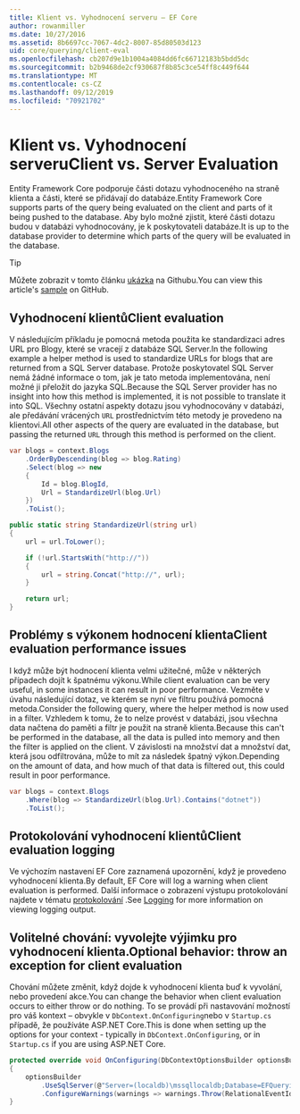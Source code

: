 ```yaml
---
title: Klient vs. Vyhodnocení serveru – EF Core
author: rowanmiller
ms.date: 10/27/2016
ms.assetid: 8b6697cc-7067-4dc2-8007-85d80503d123
uid: core/querying/client-eval
ms.openlocfilehash: cb207d9e1b1004a4084dd6fc66712183b5bdd5dc
ms.sourcegitcommit: b2b9468de2cf930687f8b85c3ce54ff8c449f644
ms.translationtype: MT
ms.contentlocale: cs-CZ
ms.lasthandoff: 09/12/2019
ms.locfileid: "70921702"
---
```

# <a name="client-vs-server-evaluation"></a><span data-ttu-id="0cdd6-102">Klient vs. Vyhodnocení serveru</span><span class="sxs-lookup"><span data-stu-id="0cdd6-102">Client vs. Server Evaluation</span></span>

<span data-ttu-id="0cdd6-103">Entity Framework Core podporuje části dotazu vyhodnoceného na straně klienta a části, které se přidávají do databáze.</span><span class="sxs-lookup"><span data-stu-id="0cdd6-103">Entity Framework Core supports parts of the query being evaluated on the client and parts of it being pushed to the database.</span></span> <span data-ttu-id="0cdd6-104">Aby bylo možné zjistit, které části dotazu budou v databázi vyhodnocovány, je k poskytovateli databáze.</span><span class="sxs-lookup"><span data-stu-id="0cdd6-104">It is up to the database provider to determine which parts of the query will be evaluated in the database.</span></span>

> [!TIP]  
> <span data-ttu-id="0cdd6-105">Můžete zobrazit v tomto článku [ukázka](https://github.com/aspnet/EntityFramework.Docs/tree/master/samples/core/Querying) na Githubu.</span><span class="sxs-lookup"><span data-stu-id="0cdd6-105">You can view this article's [sample](https://github.com/aspnet/EntityFramework.Docs/tree/master/samples/core/Querying) on GitHub.</span></span>

## <a name="client-evaluation"></a><span data-ttu-id="0cdd6-106">Vyhodnocení klientů</span><span class="sxs-lookup"><span data-stu-id="0cdd6-106">Client evaluation</span></span>

<span data-ttu-id="0cdd6-107">V následujícím příkladu je pomocná metoda použita ke standardizaci adres URL pro Blogy, které se vracejí z databáze SQL Server.</span><span class="sxs-lookup"><span data-stu-id="0cdd6-107">In the following example a helper method is used to standardize URLs for blogs that are returned from a SQL Server database.</span></span> <span data-ttu-id="0cdd6-108">Protože poskytovatel SQL Server nemá žádné informace o tom, jak je tato metoda implementována, není možné ji přeložit do jazyka SQL.</span><span class="sxs-lookup"><span data-stu-id="0cdd6-108">Because the SQL Server provider has no insight into how this method is implemented, it is not possible to translate it into SQL.</span></span> <span data-ttu-id="0cdd6-109">Všechny ostatní aspekty dotazu jsou vyhodnocovány v databázi, ale předávání vrácených `URL` prostřednictvím této metody je provedeno na klientovi.</span><span class="sxs-lookup"><span data-stu-id="0cdd6-109">All other aspects of the query are evaluated in the database, but passing the returned `URL` through this method is performed on the client.</span></span>

<!-- [!code-csharp[Main](samples/core/Querying/ClientEval/Sample.cs?highlight=6)] -->
``` csharp
var blogs = context.Blogs
    .OrderByDescending(blog => blog.Rating)
    .Select(blog => new
    {
        Id = blog.BlogId,
        Url = StandardizeUrl(blog.Url)
    })
    .ToList();
```

<!-- [!code-csharp[Main](samples/core/Querying/ClientEval/Sample.cs)] -->
``` csharp
public static string StandardizeUrl(string url)
{
    url = url.ToLower();

    if (!url.StartsWith("http://"))
    {
        url = string.Concat("http://", url);
    }

    return url;
}
```

## <a name="client-evaluation-performance-issues"></a><span data-ttu-id="0cdd6-110">Problémy s výkonem hodnocení klienta</span><span class="sxs-lookup"><span data-stu-id="0cdd6-110">Client evaluation performance issues</span></span>

<span data-ttu-id="0cdd6-111">I když může být hodnocení klienta velmi užitečné, může v některých případech dojít k špatnému výkonu.</span><span class="sxs-lookup"><span data-stu-id="0cdd6-111">While client evaluation can be very useful, in some instances it can result in poor performance.</span></span> <span data-ttu-id="0cdd6-112">Vezměte v úvahu následující dotaz, ve kterém se nyní ve filtru používá pomocná metoda.</span><span class="sxs-lookup"><span data-stu-id="0cdd6-112">Consider the following query, where the helper method is now used in a filter.</span></span> <span data-ttu-id="0cdd6-113">Vzhledem k tomu, že to nelze provést v databázi, jsou všechna data načtena do paměti a filtr je použit na straně klienta.</span><span class="sxs-lookup"><span data-stu-id="0cdd6-113">Because this can't be performed in the database, all the data is pulled into memory and then the filter is applied on the client.</span></span> <span data-ttu-id="0cdd6-114">V závislosti na množství dat a množství dat, která jsou odfiltrována, může to mít za následek špatný výkon.</span><span class="sxs-lookup"><span data-stu-id="0cdd6-114">Depending on the amount of data, and how much of that data is filtered out, this could result in poor performance.</span></span>

<!-- [!code-csharp[Main](samples/core/Querying/ClientEval/Sample.cs)] -->
``` csharp
var blogs = context.Blogs
    .Where(blog => StandardizeUrl(blog.Url).Contains("dotnet"))
    .ToList();
```

## <a name="client-evaluation-logging"></a><span data-ttu-id="0cdd6-115">Protokolování vyhodnocení klientů</span><span class="sxs-lookup"><span data-stu-id="0cdd6-115">Client evaluation logging</span></span>

<span data-ttu-id="0cdd6-116">Ve výchozím nastavení EF Core zaznamená upozornění, když je provedeno vyhodnocení klienta.</span><span class="sxs-lookup"><span data-stu-id="0cdd6-116">By default, EF Core will log a warning when client evaluation is performed.</span></span> <span data-ttu-id="0cdd6-117">Další informace o zobrazení výstupu protokolování najdete v tématu [protokolování](../miscellaneous/logging.md) .</span><span class="sxs-lookup"><span data-stu-id="0cdd6-117">See [Logging](../miscellaneous/logging.md) for more information on viewing logging output.</span></span> 

## <a name="optional-behavior-throw-an-exception-for-client-evaluation"></a><span data-ttu-id="0cdd6-118">Volitelné chování: vyvolejte výjimku pro vyhodnocení klienta.</span><span class="sxs-lookup"><span data-stu-id="0cdd6-118">Optional behavior: throw an exception for client evaluation</span></span>

<span data-ttu-id="0cdd6-119">Chování můžete změnit, když dojde k vyhodnocení klienta buď k vyvolání, nebo provedení akce.</span><span class="sxs-lookup"><span data-stu-id="0cdd6-119">You can change the behavior when client evaluation occurs to either throw or do nothing.</span></span> <span data-ttu-id="0cdd6-120">To se provádí při nastavování možností pro váš kontext – obvykle v `DbContext.OnConfiguring`nebo v `Startup.cs` případě, že používáte ASP.NET Core.</span><span class="sxs-lookup"><span data-stu-id="0cdd6-120">This is done when setting up the options for your context - typically in `DbContext.OnConfiguring`, or in `Startup.cs` if you are using ASP.NET Core.</span></span>

<!-- [!code-csharp[Main](samples/core/Querying/ClientEval/ThrowOnClientEval/BloggingContext.cs?highlight=5)] -->
``` csharp
protected override void OnConfiguring(DbContextOptionsBuilder optionsBuilder)
{
    optionsBuilder
        .UseSqlServer(@"Server=(localdb)\mssqllocaldb;Database=EFQuerying;Trusted_Connection=True;")
        .ConfigureWarnings(warnings => warnings.Throw(RelationalEventId.QueryClientEvaluationWarning));
}
```
